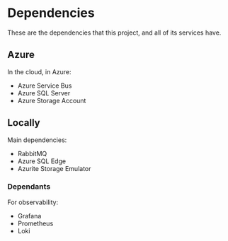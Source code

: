 # Dependencies

These are the dependencies that this project, and all of its services have.

## Azure

In the cloud, in Azure:

* Azure Service Bus
* Azure SQL Server
* Azure Storage Account

## Locally

Main dependencies:

* RabbitMQ
* Azure SQL Edge
* Azurite Storage Emulator

### Dependants

For observability:

* Grafana
* Prometheus
* Loki